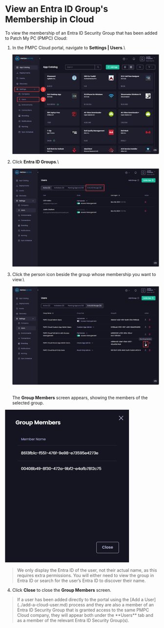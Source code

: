 # View an Entra ID Group's Membership in Cloud

To view the membership of an Entra ID Security Group that has been added to Patch My PC (PMPC) Cloud:

1.  In the PMPC Cloud portal, navigate to **Settings | Users**.\


    ![Navigating to "Settings | Users"](/_images/image-(350).png "Navigating to “Settings | Users”")


2.  Click **Entra ID Groups**.\


    ![Clicking "Entra ID Groups"](/_images/image-(351).png "Clicking “Entra ID Groups”")


3.  Click the person icon beside the group whose membership you want to view.\


    ![Clicking the person icon beside the group whose membership you want to view](/_images/image-(352).png "Clicking the person icon beside the group whose membership you want to view")

    \
    The **Group Members** screen appears, showing the members of the selected group.

!["Group Members" screen](/_images/image-(349).png "&#x22;Group Members&#x22; screen")

<blockquote class="wp-block-quote is-note">
<p>We only display the Entra ID of the user, not their actual name, as this requires extra permissions. You will either need to view the group in Entra ID or search for the user’s Entra ID to discover their name.</p>
</blockquote>

4. Click **Close** to close the **Group Members** screen.

<blockquote class="wp-block-quote is-note">
<p>If a user has been added directly to the portal using the [Add a User](../add-a-cloud-user.md) process and they are also a member of an Entra ID Security Group that is granted access to the same PMPC Cloud company, they will appear both under the **Users** tab and as a member of the relevant  Entra ID Security Group(s).</p>
</blockquote>